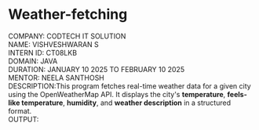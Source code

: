 # Weather-fetching

COMPANY: CODTECH IT SOLUTION                                                               
NAME: VISHVESHWARAN S                                           
INTERN ID: CT08LKB                                       
DOMAIN: JAVA                                                    
DURATION: JANUARY 10 2025 TO FEBRUARY 10 2025                                            
MENTOR: NEELA SANTHOSH                               
DESCRIPTION:This program fetches real-time weather data for a given city using the OpenWeatherMap API. It displays the city's **temperature**, **feels-like temperature**, **humidity**, and **weather description** in a structured format.                             
OUTPUT:

